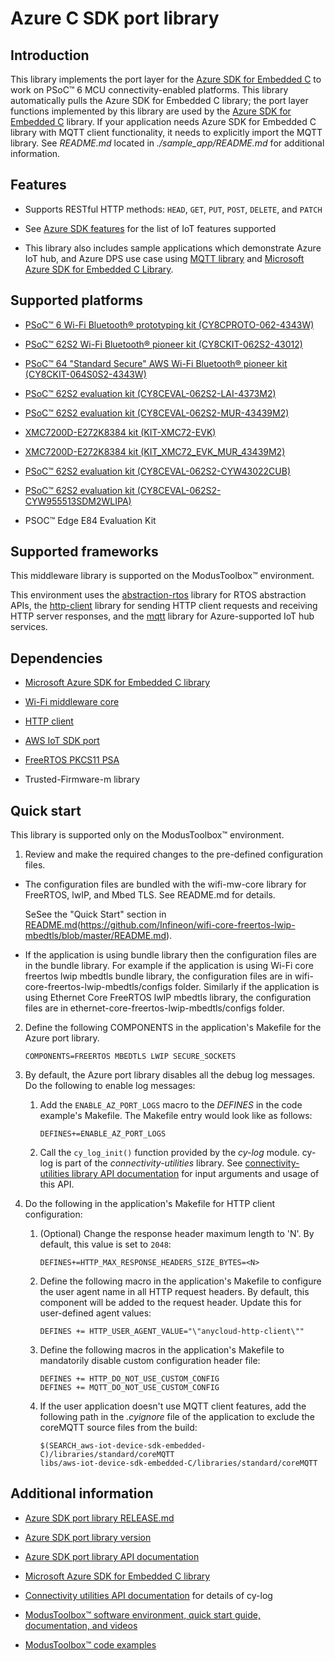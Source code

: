 # Azure C SDK port library

## Introduction

This library implements the port layer for the [Azure SDK for Embedded C](https://github.com/Azure/azure-sdk-for-c/releases/tag/1.1.0) to work on PSoC&trade; 6 MCU connectivity-enabled platforms. This library automatically pulls the Azure SDK for Embedded C library; the port layer functions implemented by this library are used by the [Azure SDK for Embedded C](https://github.com/Azure/azure-sdk-for-c/releases/tag/1.1.0) library. If your application needs Azure SDK for Embedded C library with MQTT client functionality, it needs to explicitly import the MQTT library. See *README.md* located in *./sample_app/README.md* for additional information.

## Features

- Supports RESTful HTTP methods: `HEAD`, `GET`, `PUT`, `POST`, `DELETE`, and `PATCH`

- See [Azure SDK features](https://github.com/Azure/azure-sdk-for-c/blob/master/sdk/docs/iot/README.md) for the list of IoT features supported

- This library also includes sample applications which demonstrate Azure IoT hub, and Azure DPS use case using [MQTT library](https://github.com/Infineon/mqtt/releases/tag/release-v3.1.0) and [Microsoft Azure SDK for Embedded C Library](https://github.com/Azure/azure-sdk-for-c/releases/tag/1.1.0).

## Supported platforms

- [PSoC&trade; 6 Wi-Fi Bluetooth&reg; prototyping kit (CY8CPROTO-062-4343W)](https://www.infineon.com/cms/en/product/evaluation-boards/cy8cproto-062-4343w/)

- [PSoC&trade; 62S2 Wi-Fi Bluetooth&reg; pioneer kit (CY8CKIT-062S2-43012)](https://www.infineon.com/cms/en/product/evaluation-boards/cy8ckit-062s2-43012/)

- [PSoC&trade; 64 "Standard Secure" AWS Wi-Fi Bluetooth&reg; pioneer kit (CY8CKIT-064S0S2-4343W)](https://www.infineon.com/cms/en/product/evaluation-boards/cy8ckit-064s0s2-4343w/)

- [PSoC&trade; 62S2 evaluation kit (CY8CEVAL-062S2-LAI-4373M2)](https://www.infineon.com/cms/en/product/evaluation-boards/cy8ceval-062s2/)

- [PSoC&trade; 62S2 evaluation kit (CY8CEVAL-062S2-MUR-43439M2)](https://www.infineon.com/cms/en/product/evaluation-boards/cy8ceval-062s2/)

- [XMC7200D-E272K8384 kit (KIT-XMC72-EVK)](https://www.infineon.com/cms/en/product/evaluation-boards/kit_xmc72_evk/)

- [XMC7200D-E272K8384 kit (KIT_XMC72_EVK_MUR_43439M2)](https://www.infineon.com/cms/en/product/evaluation-boards/kit_xmc72_evk/)

- [PSoC&trade; 62S2 evaluation kit (CY8CEVAL-062S2-CYW43022CUB)](https://www.infineon.com/cms/en/product/evaluation-boards/cy8ceval-062s2/)

- [PSoC&trade; 62S2 evaluation kit (CY8CEVAL-062S2-CYW955513SDM2WLIPA)]( https://www.infineon.com/cms/en/product/evaluation-boards/cy8ceval-062s2/ )

- PSOC&trade; Edge E84 Evaluation Kit

## Supported frameworks

This middleware library is supported on the ModusToolbox&trade; environment.

This environment uses the [abstraction-rtos](https://github.com/Infineon/abstraction-rtos) library for RTOS abstraction APIs, the [http-client](https://github.com/Infineon/http-client/releases/tag/release-v1.0.0) library for sending HTTP client requests and receiving HTTP server responses, and the [mqtt](https://github.com/Infineon/mqtt/releases/tag/release-v3.1.0) library for Azure-supported IoT hub services.

## Dependencies

- [Microsoft Azure SDK for Embedded C library](https://github.com/Azure/azure-sdk-for-c/releases/tag/1.1.0)

- [Wi-Fi middleware core](https://github.com/Infineon/wifi-mw-core)

- [HTTP client](https://github.com/Infineon/http-client/releases/tag/release-v1.0.0)

- [AWS IoT SDK port](https://github.com/Infineon/aws-iot-device-sdk-port/releases/tag/release-v1.0.0)

- [FreeRTOS PKCS11 PSA](https://github.com/Linaro/freertos-pkcs11-psa)

- Trusted-Firmware-m library

## Quick start

This library is supported only on the ModusToolbox&trade; environment.

1. Review and make the required changes to the pre-defined configuration files.

- The configuration files are bundled with the wifi-mw-core library for FreeRTOS, lwIP, and Mbed TLS. See README.md for details.

   SeSee the "Quick Start" section in [README.md](https://github.com/Infineon/wifi-mw-core/blob/master/README.md)(https://github.com/Infineon/wifi-core-freertos-lwip-mbedtls/blob/master/README.md).

- If the application is using bundle library then the configuration files are in the bundle library. For example if the application is using Wi-Fi core freertos lwip mbedtls bundle library, the configuration files are in wifi-core-freertos-lwip-mbedtls/configs folder. Similarly if the application is using Ethernet Core FreeRTOS lwIP mbedtls library, the configuration files are in ethernet-core-freertos-lwip-mbedtls/configs folder.

2. Define the following COMPONENTS in the application's Makefile for the Azure port library.
    ```
    COMPONENTS=FREERTOS MBEDTLS LWIP SECURE_SOCKETS
    ```

3. By default, the Azure port library disables all the debug log messages. Do the following to enable log messages:

   1. Add the `ENABLE_AZ_PORT_LOGS` macro to the *DEFINES* in the code example's Makefile. The Makefile entry would look like as follows:
       ```
       DEFINES+=ENABLE_AZ_PORT_LOGS
       ```
   2. Call the `cy_log_init()` function provided by the *cy-log* module. cy-log is part of the *connectivity-utilities* library.
      See [connectivity-utilities library API documentation](https://Infineon.github.io/connectivity-utilities/api_reference_manual/html/group__logging__utils.html) for input arguments and usage of this API.

4. Do the following in the application's Makefile for HTTP client configuration:

   1. (Optional) Change the response header maximum length to 'N'. By default, this value is set to `2048`:
       ```
       DEFINES+=HTTP_MAX_RESPONSE_HEADERS_SIZE_BYTES=<N>
       ```
   2. Define the following macro in the application's Makefile to configure the user agent name in all HTTP request headers. By default, this component will be added to the request header. Update this for user-defined agent values:

       ```
       DEFINES += HTTP_USER_AGENT_VALUE="\"anycloud-http-client\""
       ```
   3. Define the following macros in the application's Makefile to mandatorily disable custom configuration header file:
       ```
       DEFINES += HTTP_DO_NOT_USE_CUSTOM_CONFIG
       DEFINES += MQTT_DO_NOT_USE_CUSTOM_CONFIG
       ```
   4. If the user application doesn't use MQTT client features, add the following path in the *.cyignore* file of the application to exclude the coreMQTT source files from the build:
       ```
       $(SEARCH_aws-iot-device-sdk-embedded-C)/libraries/standard/coreMQTT
       libs/aws-iot-device-sdk-embedded-C/libraries/standard/coreMQTT
       ```

## Additional information

- [Azure SDK port library RELEASE.md](./RELEASE.md)

- [Azure SDK port library version](./version.xml)

- [Azure SDK port library API documentation](https://Infineon.github.io/azure-sdk-port/api_reference_manual/html/index.html)

- [Microsoft Azure SDK for Embedded C library](https://github.com/Azure/azure-sdk-for-c/releases/tag/1.1.0)

- [Connectivity utilities API documentation](https://Infineon.github.io/connectivity-utilities/api_reference_manual/html/group__logging__utils.html) for details of cy-log

- [ModusToolbox&trade; software environment, quick start guide, documentation, and videos](https://www.infineon.com/cms/en/design-support/tools/sdk/modustoolbox-software)

- [ModusToolbox&trade; code examples](https://github.com/Infineon/Code-Examples-for-ModusToolbox-Software)
